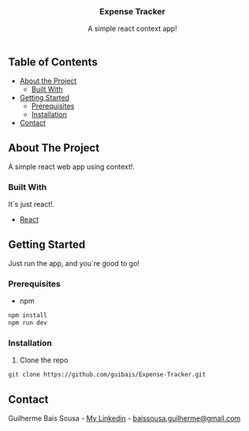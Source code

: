 

<!-- PROJECT LOGO -->
<br />
<p align="center">

  <h3 align="center">Expense Tracker</h3>

  <p align="center">
    A simple react context app!
    <br />
    <br />
  </p>
</p>

<!-- TABLE OF CONTENTS -->

## Table of Contents

- [About the Project](#about-the-project)
  - [Built With](#built-with)
- [Getting Started](#getting-started)
  - [Prerequisites](#prerequisites)
  - [Installation](#installation)
- [Contact](#contact)

<!-- ABOUT THE PROJECT -->

## About The Project

A simple react web app using context!.

### Built With

It´s just react!.

- [React](https://reactjs.org/)

<!-- GETTING STARTED -->

## Getting Started

Just run the app, and you´re good to go!

### Prerequisites

- npm

```sh
npm install
npm run dev
```

### Installation

1. Clone the repo

```sh
git clone https://github.com/guibais/Expense-Tracker.git
```

<!-- CONTACT -->

## Contact

Guilherme Bais Sousa - [My Linkedin]([linkedin-url]) - baissousa.guilherme@gmail.com

[forks-shield]: https://img.shields.io/github/forks/guibais/Gatsby-Portfolio?style=flat-square
[forks-url]: https://github.com/forks/guibais/Gatsby-Portfolio/network/members
[stars-shield]: https://img.shields.io/github/stars/forks/guibais/Gatsby-Portfolio.svg?style=flat-square
[stars-url]: https://github.com/forks/guibais/Gatsby-Portfolio/stargazers
[issues-shield]: https://img.shields.io/github/issues/forks/guibais/Gatsby-Portfolio.svg?style=flat-square
[issues-url]: https://github.com/forks/guibais/Gatsby-Portfolio/issues
[license-shield]: https://img.shields.io/github/license/forks/guibais/Gatsby-Portfolio.svg?style=flat-square
[license-url]: https://github.com/forks/guibais/Gatsby-Portfolio/blob/master/LICENSE.txt
[linkedin-shield]: https://img.shields.io/badge/-LinkedIn-black.svg?style=flat-square&logo=linkedin&colorB=555
[linkedin-url]: https://www.linkedin.com/in/guibais/
[product-screenshot]: screenshot.png
